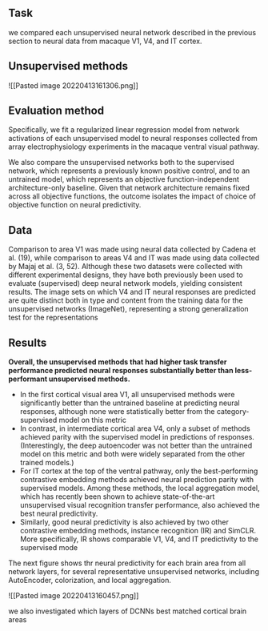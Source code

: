 ## Task
we compared each unsupervised neural network described in the previous section to neural data from macaque V1, V4, and IT cortex.

## Unsupervised methods
![[Pasted image 20220413161306.png]]


## Evaluation method
 Specifically, we fit a regularized linear regression model from network activations of each unsupervised model to neural responses collected from array electrophysiology experiments in the macaque ventral visual pathway.
 
 We also compare the unsupervised networks both to the supervised network, which represents a previously known positive control, and to an untrained model, which represents an objective function-independent architecture-only baseline. Given that network architecture remains fixed across all objective functions, the outcome isolates the impact of choice of objective function on neural predictivity.

## Data
Comparison to area V1 was made using neural data collected by Cadena et al. (19), while comparison to areas V4 and IT was made using data collected by Majaj et al. (3, 52). Although these two datasets were collected with different experimental designs, they have both previously been used to evaluate (supervised) deep neural network models, yielding consistent results.
The image sets on which V4 and IT neural responses are predicted are quite distinct both in type and content from the training data for the unsupervised networks (ImageNet), representing a strong generalization test for the representations


## Results
**Overall, the unsupervised methods that had higher task transfer performance predicted neural responses substantially better than less-performant unsupervised methods.**

* In the first cortical visual area V1, all unsupervised methods were significantly better than the untrained baseline at predicting neural responses, although none were statistically better from the category-supervised model on this metric
*  In contrast, in intermediate cortical area V4, only a subset of methods achieved parity with the supervised model in predictions of responses. (Interestingly, the deep autoencoder was not better than the untrained model on this metric and both were widely separated from the other trained models.) 
* For IT cortex at the top of the ventral pathway, only the best-performing contrastive embedding methods achieved neural prediction parity with supervised models. Among these methods, the local aggregation model, which has recently been shown to achieve state-of-the-art unsupervised visual recognition transfer performance, also achieved the best neural predictivity.
* Similarly, good neural predictivity is also achieved by two other contrastive embedding methods, instance recognition (IR) and SimCLR. More specifically, IR shows comparable V1, V4, and IT predictivity to the supervised mode

The next figure shows thr neural predictivity for each brain area from all network layers, for several representative unsupervised networks, including AutoEncoder, colorization, and local aggregation. 


![[Pasted image 20220413160457.png]]



we also investigated which layers of DCNNs best matched cortical brain areas


